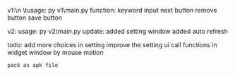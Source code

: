 v1:\n
\tusage:
    py v1\main.py
  function:
    keyword input
    next button
    remove button
    save button

v2:
  usage:
    py v2\main.py
  update:
    added setting window
    added auto refresh

  todo:
    add more choices in setting
    improve the setting ui
    call functions in widget window by mouse motion
    
    pack as apk file
